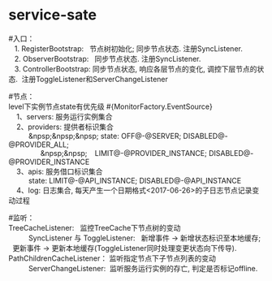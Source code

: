 # service-sate

#入口：<br>
    1. RegisterBootstrap:    节点树初始化; 同步节点状态.   注册SyncListener. <br>
    2. ObserverBootstrap:    同步节点状态.    注册SyncListener. <br>
    3. ControllerBootstrap:  同步节点状态, 响应各层节点的变化, 调控下层节点的状态.  注册ToggleListener和ServerChangeListener <br>

#节点： <br>
level下实例节点state有优先级 #{MonitorFactory.EventSource} <br>
     1、servers: 服务运行实例集合 <br>
     2、providers: 提供者标识集合 <br>
                          &npsp;&npsp;&npsp; state:  OFF@-@SERVER; DISABLED@-@PROVIDER_ALL; <br>
                         &npsp;&npsp;  &ensp;  LIMIT@-@PROVIDER_INSTANCE; DISABLED@-@PROVIDER_INSTANCE <br>
     3、apis: 服务借口标识集合 <br>
                           state: LIMIT@-@API_INSTANCE;  DISABLED@-@API_INSTANCE <br>
     4、log: 日志集合, 每天产生一个日期格式<2017-06-26>的子日志节点记录变动过程 <br>

#监听： <br>
 TreeCacheListener:   监控TreeCache下节点树的变动 <br>
            SyncListener 与 ToggleListener:   新增事件 -> 新增状态标识至本地缓存;    更新事件 -> 更新本地缓存(ToggleListener同时处理变更状态向下传导).<br>
 PathChildrenCacheListener： 监听指定节点下子节点列表的变动 <br>
            ServerChangeListener:  监听服务运行实例的存亡, 判定是否标记offline. <br>
